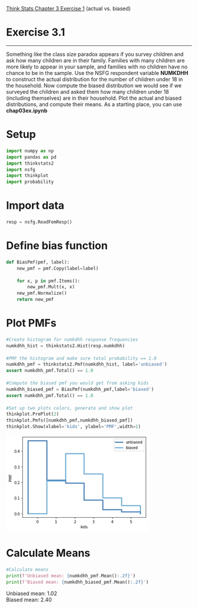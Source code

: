 [Think Stats Chapter 3 Exercise 1](http://greenteapress.com/thinkstats2/html/thinkstats2004.html#toc31) (actual vs. biased)
# Exercise  3.1  
---
Something  like  the  class  size  paradox  appears  if  you  survey children and ask how many children are in their family.  Families with many children are more likely to appear in your sample, and families with no children have no chance to be in the sample. Use the NSFG respondent variable **NUMKDHH** to construct the actual distribution for the number of children under 18 in the household. Now compute the biased distribution we would see if we surveyed the children and asked them how many children under 18 (including themselves) are in their household. Plot  the  actual  and  biased  distributions,  and  compute  their  means.   As  a starting place, you can use **chap03ex.ipynb**

# Setup
```python
import numpy as np
import pandas as pd
import thinkstats2
import nsfg
import thinkplot
import probability
```
# Import data
```python
resp = nsfg.ReadFemResp()
```

# Define bias function
```python
def BiasPmf(pmf, label):
    new_pmf = pmf.Copy(label=label)
    
    for x, p in pmf.Items():
        new_pmf.Mult(x, x)
    new_pmf.Normalize()
    return new_pmf
```

# Plot PMFs
```python
#Create histogram for numkdhh response frequencies
numkdhh_hist = thinkstats2.Hist(resp.numkdhh)

#PMF the histogram and make sure total probability == 1.0
numkdhh_pmf = thinkstats2.Pmf(numkdhh_hist, label='unbiased')
assert numkdhh_pmf.Total() == 1.0

#Compute the biased pmf you would get from asking kids
numkdhh_biased_pmf = BiasPmf(numkdhh_pmf,label='biased')
assert numkdhh_pmf.Total() == 1.0

#Set up two plots colors, generate and show plot
thinkplot.PrePlot(2)
thinkplot.Pmfs([numkdhh_pmf,numkdhh_biased_pmf])
thinkplot.Show(xlabel='kids', ylabel='PMF',width=1)
```
![alt text](https://github.com/ericbassett/dsp/blob/master/img/numkdhh_pmf.png "NUMKDHH PMF")

# Calculate Means
```python
#Calculate means
print(f'Unbiased mean: {numkdhh_pmf.Mean():.2f}')
print(f'Biased mean: {numkdhh_biased_pmf.Mean():.2f}')
```
Unbiased mean: 1.02  
Biased mean: 2.40


